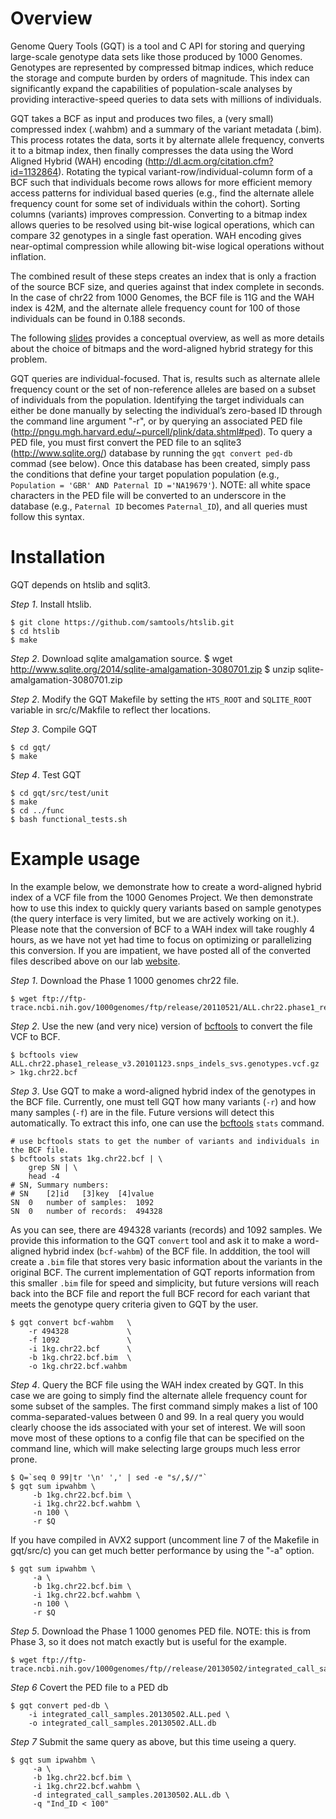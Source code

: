 Overview
========
Genome Query Tools (GQT) is a tool and C API for storing and querying
large-scale genotype data sets like those produced by 1000 Genomes. Genotypes
are represented by compressed bitmap indices, which reduce the storage and
compute burden by orders of magnitude. This index can significantly expand the
capabilities of population-scale analyses by providing interactive-speed
queries to data sets with millions of individuals.

GQT takes a BCF as input and produces two files, a (very small) compressed
index (.wahbm) and a summary of the variant metadata (.bim). This process
rotates the data, sorts it by alternate allele frequency, converts it to a
bitmap index, then finally compresses the data using the Word Aligned Hybrid
(WAH) encoding (http://dl.acm.org/citation.cfm?id=1132864).  Rotating the
typical variant-row/individual-column form of a BCF such that individuals
become rows allows for more efficient memory access patterns for individual
based queries (e.g., find the alternate allele frequency count for some set of
individuals within the cohort).  Sorting columns (variants) improves
compression.  Converting to a bitmap index allows queries to be resolved using
bit-wise logical operations, which can compare 32 genotypes in a single fast
operation.  WAH encoding gives near-optimal compression while allowing bit-wise
logical operations without inflation.

The combined result of these steps creates an index that is only a fraction of
the source BCF size, and queries against that index complete in seconds.  In
the case of chr22 from 1000 Genomes, the BCF file is 11G and the WAH index is
42M, and the alternate allele frequency count for 100 of those individuals can
be found in 0.188 seconds.

The following [slides](http://quinlanlab.org/pdf/presentations/gtqGI2014v6.pdf)
provides a conceptual overview, as well as more details about the choice of
bitmaps and the word-aligned hybrid strategy for this problem.

GQT queries are individual-focused.  That is, results such as alternate allele
frequency count or the set of non-reference alleles are based on a subset of
individuals from the population.  Identifying the target individuals can either
be done manually by selecting the individual’s zero-based ID through the
command line argument "-r", or by querying an associated PED file
(http://pngu.mgh.harvard.edu/~purcell/plink/data.shtml#ped).  To query a PED
file, you must first convert the PED file to an sqlite3
(http://www.sqlite.org/) database by running the `gqt convert ped-db` commad
(see below).  Once this database has been created, simply pass the conditions
that define your target population population (e.g., `Population = 'GBR' AND
Paternal ID ='NA19679'`).  NOTE:  all white space characters in the PED file
will be converted to an underscore in the database (e.g., `Paternal ID` becomes
`Paternal_ID`), and all queries must follow this syntax.

Installation
============
GQT depends on htslib and sqlit3.

*Step 1*. Install htslib.

    $ git clone https://github.com/samtools/htslib.git
    $ cd htslib
    $ make

*Step 2*. Download sqlite amalgamation source.
    $ wget http://www.sqlite.org/2014/sqlite-amalgamation-3080701.zip
    $ unzip sqlite-amalgamation-3080701.zip

*Step 2*. Modify the GQT Makefile by setting the `HTS_ROOT` and `SQLITE_ROOT`
variable in src/c/Makfile to reflect ther locations.

*Step 3*. Compile GQT

    $ cd gqt/
    $ make

*Step 4*. Test GQT

    $ cd gqt/src/test/unit
    $ make
    $ cd ../func
    $ bash functional_tests.sh


Example usage
=============

In the example below, we demonstrate how to create a word-aligned hybrid index
of a VCF file from the 1000 Genomes Project. We then demonstrate how to use
this index to quickly query variants based on sample genotypes (the query
interface is very limited, but we are actively working on it.). Please note
that the conversion of BCF to a WAH index will take roughly 4 hours, as we have
not yet had time to focus on optimizing or parallelizing this conversion.  If
you are impatient, we have posted all of the converted files described above on
our lab [website](http://quinlanlab.cs.virginia.edu/gqt-example/).

*Step 1*. Download the Phase 1 1000 genomes chr22 file.

	$ wget ftp://ftp-trace.ncbi.nih.gov/1000genomes/ftp/release/20110521/ALL.chr22.phase1_release_v3.20101123.snps_indels_svs.genotypes.vcf.gz

*Step 2*. Use the new (and very nice) version of [bcftools](http://samtools.github.io/bcftools/) to convert the file VCF to BCF.

	$ bcftools view ALL.chr22.phase1_release_v3.20101123.snps_indels_svs.genotypes.vcf.gz > 1kg.chr22.bcf

*Step 3*. Use GQT to make a word-aligned hybrid index of the genotypes in the BCF file. Currently, one must tell GQT how many variants (`-r`) and how many samples (`-f`) are in the file. Future versions will detect this automatically.  To extract this info, one can use the [bcftools](http://samtools.github.io/bcftools/) `stats` command. 

	# use bcftools stats to get the number of variants and individuals in the BCF file.
	$ bcftools stats 1kg.chr22.bcf | \
	    grep SN | \
	    head -4
	# SN, Summary numbers:
	# SN	[2]id	[3]key	[4]value
	SN	0	number of samples:	1092
	SN	0	number of records:	494328

As you can see, there are 494328 variants (records) and 1092 samples. We
provide this information to the GQT `convert` tool and ask it to make a
word-aligned hybrid index (`bcf-wahbm`) of the BCF file. In adddition, the tool
will create a `.bim` file that stores very basic information about the variants
in the original BCF. The current implementation of GQT reports information from
this smaller `.bim` file for speed and simplicity, but future versions will
reach back into the BCF file and report the full BCF record for each variant
that meets the genotype query criteria given to GQT by the user.

	$ gqt convert bcf-wahbm   \
	    -r 494328             \
	    -f 1092               \
	    -i 1kg.chr22.bcf      \
	    -b 1kg.chr22.bcf.bim  \
	    -o 1kg.chr22.bcf.wahbm

*Step 4*.  Query the BCF file using the WAH index created by GQT.  In this case
we are going to simply find the alternate allele frequency count for some
subset of the samples.  The first command simply makes a list of 100
comma-separated-values between 0 and 99.  In a real query you would clearly
choose the ids associated with your set of interest.  We will soon move most of
these options to a config file that can be specified on the command line, which
will make selecting large groups much less error prone.
 
    $ Q=`seq 0 99|tr '\n' ',' | sed -e "s/,$//"`
    $ gqt sum ipwahbm \
         -b 1kg.chr22.bcf.bim \
         -i 1kg.chr22.bcf.wahbm \
         -n 100 \
         -r $Q

If you have compiled in AVX2 support (uncomment line 7 of the Makefile in gqt/src/c) you can get much better performance by using the "-a" option.

    $ gqt sum ipwahbm \
         -a \
         -b 1kg.chr22.bcf.bim \
         -i 1kg.chr22.bcf.wahbm \
         -n 100 \
         -r $Q


*Step 5*. Download the Phase 1 1000 genomes PED file. NOTE: this is from Phase 3, so it does not match exactly but is useful for the example.

    $ wget ftp://ftp-trace.ncbi.nih.gov/1000genomes/ftp//release/20130502/integrated_call_samples.20130502.ALL.ped

*Step 6* Covert the PED file to a PED db

    $ gqt convert ped-db \
        -i integrated_call_samples.20130502.ALL.ped \
        -o integrated_call_samples.20130502.ALL.db

*Step 7* Submit the same query as above, but this time useing a query.

    $ gqt sum ipwahbm \
         -a \
         -b 1kg.chr22.bcf.bim \
         -i 1kg.chr22.bcf.wahbm \
         -d integrated_call_samples.20130502.ALL.db \
         -q "Ind_ID < 100"

